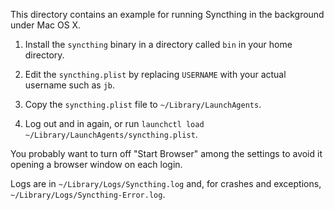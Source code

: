 This directory contains an example for running Syncthing in the
background under Mac OS X.

 1. Install the `syncthing` binary in a directory called `bin` in your
    home directory.

 2. Edit the `syncthing.plist` by replacing `USERNAME` with your actual
    username such as `jb`.

 3. Copy the `syncthing.plist` file to `~/Library/LaunchAgents`.

 4. Log out and in again, or run `launchctl load
    ~/Library/LaunchAgents/syncthing.plist`.

You probably want to turn off "Start Browser" among the settings to
avoid it opening a browser window on each login.

Logs are in `~/Library/Logs/Syncthing.log` and, for crashes and exceptions,
`~/Library/Logs/Syncthing-Error.log`.
